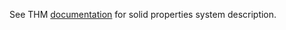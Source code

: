 See THM [documentation](https://mooseframework.inl.gov/syntax/Modules/SolidProperties/index.html) for solid properties system description.